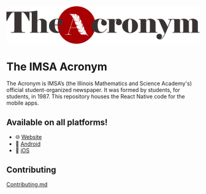<picture>
  <source media="(prefers-color-scheme: dark)" srcset="./assets/images/acronym_title_dark.png">
  <img alt="Cover" src="./assets/images/acronym_title.png">
</picture>

# The IMSA Acronym

The Acronym is IMSA’s (the Illinois Mathematics and Science Academy's) official student-organized newspaper. It was formed by students, for students, in 1987. This repository houses the React Native code for the mobile apps.

## Available on all platforms!
- 🌐 [Website](https://sites.imsa.edu/acronym/)
- 🤖 [Android](https://play.google.com/store/apps/details?id=edu.imsa.theacronym)
- 🍎 [iOS](https://apps.apple.com/app/the-acronym/id6448006404)

## Contributing
[Contributing.md](CONTRIBUTING.md)
